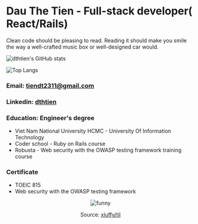# Dau The Tien - Full-stack developer( __React/Rails__)
Clean code should be pleasing to read. Reading it should make you smile the way a well-crafted music box or well-designed car would.

![dthtien's GitHub stats](https://github-readme-stats.vercel.app/api?username=dthtien&show_icons=true&theme=nord)

![Top Langs](https://github-readme-stats.vercel.app/api/top-langs/?username=dthtien&show_icons=true&theme=nord)

### Email: tiendt2311@gmail.com
### Linkedin: [dthtien](https://www.linkedin.com/in/dthtien/)
### Education: Engineer's degree
  - Viet Nam National University HCMC - University Of Information
Technology
  - Coder school - Ruby on Rails course
  - Robusta - Web security with the OWASP testing framework training course
### Certificate
  - TOEIC 815
  - Web security with the OWASP testing framework
<p align="center">
  <img src="https://user-images.githubusercontent.com/20236616/111248241-1b5a6200-863c-11eb-940c-b8dec17c6573.png" alt="funny"/>
</p>

<p align="center">
  Source: <a href="https://github.com/xluffy/til">xluffy/til</a>
</p>
